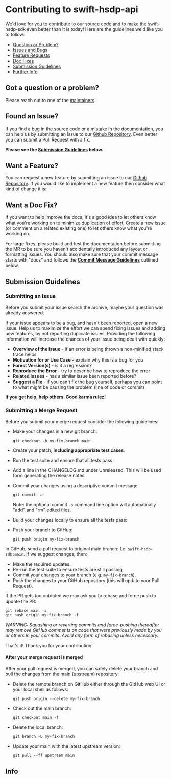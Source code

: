 # Contributing to swift-hsdp-api

We'd love for you to contribute to our source code and to make the swift-hsdp-sdk even better than it is today!
Here are the guidelines we'd like you to follow:

- [Question or Problem?](#question)
- [Issues and Bugs](#issue)
- [Feature Requests](#feature)
- [Doc Fixes](#docs)
- [Submission Guidelines](#submit)
- [Further Info](#info)

## <a name="question"></a> Got a question or a problem?

Please reach out to one of the [maintainers][maintainers].

## <a name="issue"></a> Found an Issue?

If you find a bug in the source code or a mistake in the documentation, you can help us by submitting 
an issue to our [Github Repository][github]. Even better you can submit a Pull Request with a fix.

**Please see the [Submission Guidelines](#submit) below.**

## <a name="feature"></a> Want a Feature?

You can request a new feature by submitting an issue to our [Github Repository][github]. If you 
would like to implement a new feature then consider what kind of change it is:

## <a name="docs"></a> Want a Doc Fix?

If you want to help improve the docs, it's a good idea to let others know what you're working on 
to minimize duplication of effort. Create a new issue (or comment on a related existing one) to 
let others know what you're working on.

For large fixes, please build and test the documentation before submitting the MR to be sure you 
haven't accidentally introduced any layout or formatting issues. You should also make sure that 
your commit message starts with "docs" and follows the **[Commit Message Guidelines](#commit)** 
outlined below.

## <a name="submit"></a> Submission Guidelines

### Submitting an Issue
Before you submit your issue search the archive, maybe your question was already answered.

If your issue appears to be a bug, and hasn't been reported, open a new issue. Help us to maximize 
the effort we can spend fixing issues and adding new features, by not reporting duplicate issues. 
Providing the following information will increase the chances of your issue being dealt with quickly:

* **Overview of the Issue** - if an error is being thrown a non-minified stack trace helps
* **Motivation for or Use Case** - explain why this is a bug for you
* **Forest Version(s)** - is it a regression?
* **Reproduce the Error** - try to describe how to reproduce the error
* **Related Issues** - has a similar issue been reported before?
* **Suggest a Fix** - if you can't fix the bug yourself, perhaps you can point to what might be
  causing the problem (line of code or commit)

**If you get help, help others. Good karma rulez!**

### Submitting a Merge Request
Before you submit your merge request consider the following guidelines:

* Make your changes in a new git branch:

    ```shell
    git checkout -b my-fix-branch main
    ```

* Create your patch, **including appropriate test cases**.
* Run the test suite and ensure that all tests pass.
* Add a line in the CHANGELOG.md under Unreleased. This will be used form generating the release notes.
* Commit your changes using a descriptive commit message.

    ```shell
    git commit -a
    ```
  Note: the optional commit `-a` command line option will automatically "add" and "rm" edited files.

* Build your changes locally to ensure all the tests pass:
* Push your branch to GitHub:

    ```shell
    git push origin my-fix-branch
    ```

In GitHub, send a pull request to original main branch: f.e. `swift-hsdp-sdk:main`.
If we suggest changes, then:

* Make the required updates.
* Re-run the test suite to ensure tests are still passing.
* Commit your changes to your branch (e.g. `my-fix-branch`).
* Push the changes to your GitHub repository (this will update your Pull Request).

If the PR gets too outdated we may ask you to rebase and force push to update the PR:

```shell
git rebase main -i
git push origin my-fix-branch -f
```

_WARNING: Squashing or reverting commits and force-pushing thereafter may remove GitHub comments 
on code that were previously made by you or others in your commits. Avoid any form of rebasing 
unless necessary._

That's it! Thank you for your contribution!

#### After your merge request is merged

After your pull request is merged, you can safely delete your branch and pull the changes
from the main (upstream) repository:

* Delete the remote branch on GitHub either through the GitHub web UI or your local shell as follows:

    ```shell
    git push origin --delete my-fix-branch
    ```

* Check out the main branch:

    ```shell
    git checkout main -f
    ```

* Delete the local branch:

    ```shell
    git branch -D my-fix-branch
    ```

* Update your main with the latest upstream version:

    ```shell
    git pull --ff upstream main
    ```

## <a name="info"></a> Info

[contribute]: CONTRIBUTING.md
[maintainers]: MAINTAINERS.md
[github]: https://github.com/philips-software/swift-hsdp-sdk/issues 